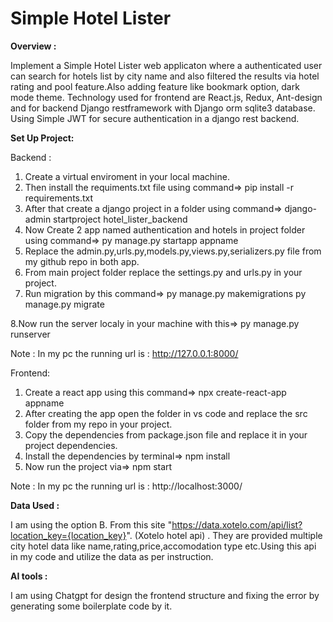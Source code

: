 # Simple Hotel Lister

**Overview :**

Implement a Simple Hotel Lister web applicaton where a authenticated user can search for hotels list by city name and also filtered the results via hotel rating and pool feature.Also adding feature like bookmark option, dark mode theme. Technology used for frontend are React.js, Redux, Ant-design and for backend Django restframework with Django orm sqlite3 database. Using Simple JWT for secure authentication in a django rest backend.

**Set Up Project:**

Backend : 
1. Create a virtual enviroment in your local machine.
2. Then install the requiments.txt file using command=>   pip install -r requirements.txt
3. After that create a django project in a folder using command=>   django-admin startproject hotel_lister_backend
4. Now Create 2 app named authentication and hotels in project folder using command=>  py manage.py startapp appname
5. Replace the admin.py,urls.py,models.py,views.py,serializers.py file from my github repo in both app.
6. From main project folder replace the settings.py and urls.py in your project.
7. Run migration by this command=>
                                    py manage.py makemigrations
                                    py manage.py migrate
   
8.Now run the server localy in your machine with this=>  py manage.py runserver

Note : In my pc the running url is : http://127.0.0.1:8000/

Frontend:
1. Create a react app using this command=> npx create-react-app appname
2. After creating the app open the folder in vs code and replace the src folder from my repo in your project.
3. Copy the dependencies from package.json file and replace it in your project dependencies.
4. Install the dependencies by terminal=> npm install
5. Now run the project via=>  npm start

Note : In my pc the running url is : http://localhost:3000/

**Data Used :**

I am using the option B. From this site "https://data.xotelo.com/api/list?location_key={location_key}". (Xotelo hotel api) . They are provided multiple city hotel data like name,rating,price,accomodation type etc.Using this api in my code and utilize the data as per instruction.

**AI tools :**

I am using Chatgpt for design the frontend structure and fixing the error by generating some boilerplate code by it.

